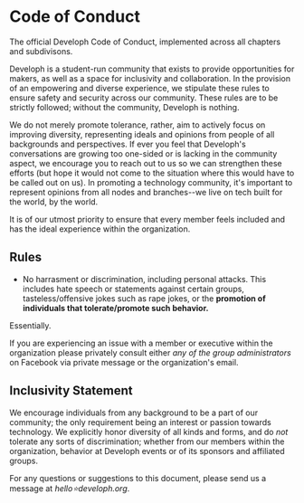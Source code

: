 # Code of Conduct
The official Developh Code of Conduct, implemented across all chapters and subdivisons.

Developh is a student-run community that exists to provide opportunities for makers, as well as a space for inclusivity and collaboration. In the provision of an empowering and diverse experience, we stipulate these rules to ensure safety and security across our community. These rules are to be strictly followed; without the community, Developh is nothing.

We do not merely promote tolerance, rather, aim to actively focus on improving diversity, representing ideals and opinions from people of all backgrounds and perspectives. If ever you feel that Developh's conversations are growing too one-sided or is lacking in the community aspect, we encourage you to reach out to us so we can strengthen these efforts (but hope it would not come to the situation where this would have to be called out on us). In promoting a technology community, it's important to represent opinions from all nodes and branches--we live on tech built for the world, by the world.

It is of our utmost priority to ensure that every member feels included and has the ideal experience within the organization.

## Rules

* No harrasment or discrimination, including personal attacks. This includes hate speech or statements against certain groups, tasteless/offensive jokes such as rape jokes, or the **promotion of individuals that tolerate/promote such behavior.**

Essentially.


If you are experiencing an issue with a member or executive within the organization please privately consult either *any of the group administrators* on Facebook via private message or the organization's email.

## Inclusivity Statement

We encourage individuals from any background to be a part of our community; the only requirement being an interest or passion towards technology. We explicitly honor diversity of all kinds and forms, and do *not* tolerate any sorts of discrimination; whether from our members within the organization, behavior at Developh events or of its sponsors and affiliated groups.



For any questions or suggestions to this document, please send us a message at *hello⭐️developh.org*.
